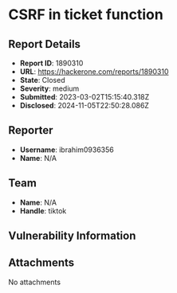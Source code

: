 # CSRF in ticket function

## Report Details
- **Report ID**: 1890310
- **URL**: https://hackerone.com/reports/1890310
- **State**: Closed
- **Severity**: medium
- **Submitted**: 2023-03-02T15:15:40.318Z
- **Disclosed**: 2024-11-05T22:50:28.086Z

## Reporter
- **Username**: ibrahim0936356
- **Name**: N/A

## Team
- **Name**: N/A
- **Handle**: tiktok

## Vulnerability Information


## Attachments
No attachments
